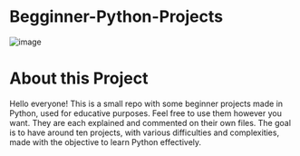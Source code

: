 # Begginner-Python-Projects
![image](https://user-images.githubusercontent.com/75074498/123932588-e0353200-d991-11eb-8974-980efd357aa0.png)
# About this Project
Hello everyone! This is a small repo with some beginner projects made in Python, used for educative purposes. Feel free to use them however you want. They are each explained and commented on their own files. The goal is to have around ten projects, with various difficulties and complexities, made with the objective to learn Python effectively.
